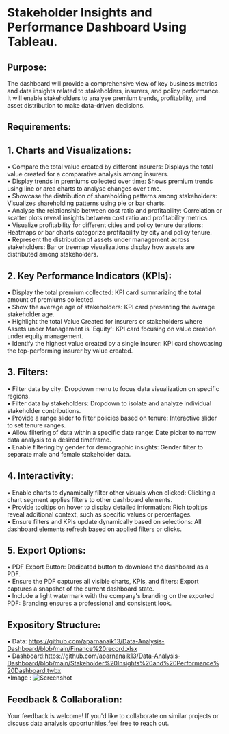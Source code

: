 # Stakeholder Insights and Performance Dashboard Using Tableau.
## Purpose:
The dashboard will provide a comprehensive view of key business metrics and data insights related to stakeholders, insurers, and policy performance. It will enable stakeholders to analyse premium trends, profitability, and asset distribution to make data-driven decisions.

## Requirements:
## 1. Charts and Visualizations: <br />
•	Compare the total value created by different insurers: Displays the total value created for a comparative analysis among insurers.<br />
•	Display trends in premiums collected over time: Shows premium trends using line or area charts to analyse changes over time.<br />
•	Showcase the distribution of shareholding patterns among stakeholders: Visualizes shareholding patterns using pie or bar charts.<br />
•	Analyse the relationship between cost ratio and profitability: Correlation or scatter plots reveal insights between cost ratio and profitability metrics.<br />
•	Visualize profitability for different cities and policy tenure durations: Heatmaps or bar charts categorize profitability by city and policy tenure.<br />
•	Represent the distribution of assets under management across stakeholders: Bar or treemap visualizations display how assets are distributed among stakeholders.<br />


## 2. Key Performance Indicators (KPIs):
•	Display the total premium collected: KPI card summarizing the total amount of premiums collected.<br />
•	Show the average age of stakeholders: KPI card presenting the average stakeholder age.<br />
•	Highlight the total Value Created for insurers or stakeholders where Assets under Management is 'Equity': KPI card focusing on value creation under equity management.<br />
•	Identify the highest value created by a single insurer: KPI card showcasing the top-performing insurer by value created.<br />

## 3. Filters:
•	Filter data by city: Dropdown menu to focus data visualization on specific regions.<br />
•	Filter data by stakeholders: Dropdown to isolate and analyze individual stakeholder contributions.<br />
•	Provide a range slider to filter policies based on tenure: Interactive slider to set tenure ranges.<br />
•	Allow filtering of data within a specific date range: Date picker to narrow data analysis to a desired timeframe.<br />
•	Enable filtering by gender for demographic insights: Gender filter to separate male and female stakeholder data.<br />

## 4. Interactivity:
•	Enable charts to dynamically filter other visuals when clicked: Clicking a chart segment applies filters to other dashboard elements.<br />
•	Provide tooltips on hover to display detailed information: Rich tooltips reveal additional context, such as specific values or percentages.<br />
•	Ensure filters and KPIs update dynamically based on selections: All dashboard elements refresh based on applied filters or clicks.<br />

## 5. Export Options:
•	PDF Export Button: Dedicated button to download the dashboard as a PDF.<br />
•	Ensure the PDF captures all visible charts, KPIs, and filters: Export captures a snapshot of the current dashboard state.<br />
•	Include a light watermark with the company's branding on the exported PDF: Branding ensures a professional and consistent look.<br />

## Expository Structure:
•	Data: https://github.com/aparnanaik13/Data-Analysis-Dashboard/blob/main/Finance%20record.xlsx <br />
•	Dashboard:https://github.com/aparnanaik13/Data-Analysis-Dashboard/blob/main/Stakeholder%20Insights%20and%20Performance%20Dashboard.twbx <br />
•Image : 
![Screenshot](https://github.com/user-attachments/assets/cb36ef7a-3f4b-4fed-b743-e7fe73cd3d23)

## Feedback & Collaboration:
Your feedback is welcome! If you'd like to collaborate on similar projects or discuss data analysis opportunities,feel free to reach out.
